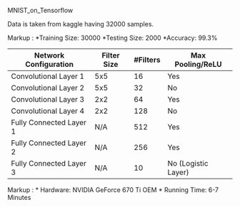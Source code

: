MNIST_on_Tensorflow

Data is taken from kaggle having 32000 samples.

Markup : *Training Size: 30000
         *Testing Size: 2000
         *Accuracy: 99.3%

Network Configuration | Filter Size | #Filters | Max Pooling/ReLU
----------------------|-------------|----------|-----------------
Convolutional Layer 1 | 5x5 | 16 | Yes            
Convolutional Layer 2 | 5x5 | 32 | No            
Convolutional Layer 3 | 2x2 | 64 | Yes
Convolutional Layer 4 | 2x2 | 128 | No
Fully Connected Layer 1 | N/A | 512 | Yes
Fully Connected Layer 2 | N/A | 256 | Yes
Fully Connected Layer 3 | N/A | 10 | No (Logistic Layer)

Markup : * Hardware: NVIDIA GeForce 670 Ti OEM
         * Running Time: 6-7 Minutes
